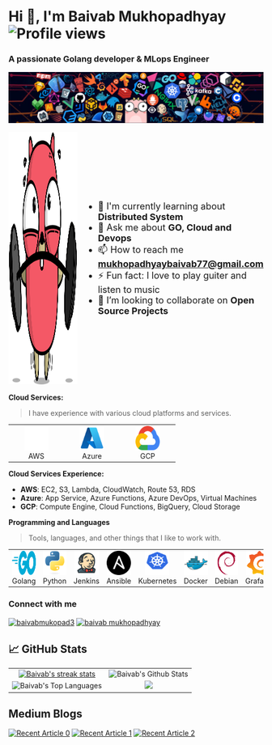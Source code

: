 # Hi 👋, I'm Baivab Mukhopadhyay ![Profile views](https://komarev.com/ghpvc/?username=itsbaivab&label=Stalked%20by&color=02f28a&style=flat)

### A passionate Golang developer & MLops Engineer

<p align="center">
    <img src="./header_1.png" alt="Header Image">
</p>

<div style="display: flex; align-items: center;">
    <div style="flex: 1;">
        <img height="500" src="./img/heavylifting.gif" alt="Animated GIF">
    </div>
    <div style="flex: 1; padding-left: 10px; font-size: 18px;">
        <ul>
            <li>🌱 I'm currently learning about <strong>Distributed System</strong></li>
            <li>💬 Ask me about <strong>GO, Cloud and Devops</strong></li>
            <li>📫 How to reach me <strong><a href="mailto:mukhopadhyaybaivab77@gmail.com">mukhopadhyaybaivab77@gmail.com</a></strong></li>
            <li>⚡ Fun fact: I love to play guiter and listen to music</li>
            <li>👯 I’m looking to collaborate on <strong>Open Source Projects</strong></li>
        </ul>
    </div>
</div>

**Cloud Services:**
> I have experience with various cloud platforms and services.
<table>
  <tr>
    <td align="center" width="96">
      <a href="#cloud-services">
        <img src="./img/aws.png" width="48" height="48" alt="AWS" />
      </a>
      <br>AWS
    </td>
    <td align="center" width="96">
      <a href="#cloud-services">
        <img src="./img/azure.png" width="48" height="48" alt="Azure" />
      </a>
      <br>Azure
    </td>
    <td align="center" width="96">
      <a href="#cloud-services">
        <img src="./img/gcp.png" width="48" height="48" alt="GCP" />
      </a>
      <br>GCP
    </td>
  </tr>
</table>

**Cloud Services Experience:**

- **AWS**: EC2, S3, Lambda, CloudWatch, Route 53, RDS
- **Azure**: App Service, Azure Functions, Azure DevOps, Virtual Machines
- **GCP**: Compute Engine, Cloud Functions, BigQuery, Cloud Storage

**Programming and Languages**

> Tools, languages, and other things that I like to work with.

<table>
  <tr>
    <td align="center" width="96">
      <a href="#macropower-tech">
        <img src="./img/go-flat.svg" width="48" height="48" alt="Golang" />
      </a>
      <br>Golang
    </td>
    <td align="center" width="96">
      <a href="#macropower-tech">
        <img src="./img/python-original.svg" width="48" height="48" alt="Python" />
      </a>
      <br>Python
    </td>
    <td align="center" width="96">
      <a href="#macropower-tech">
        <img src="./img/jenkins.png" width="48" height="48" alt="Jsonnet" />
      </a>
      <br>Jenkins
    </td>
    <td align="center" width="96">
      <a href="#macropower-tech">
        <img src="./img/ansible.webp" width="48" height="48" alt="TypeScript" />
      </a>
      <br>Ansible
    </td>
    <td align="center" width="96">
      <a href="#macropower-tech" >
        <img src="https://raw.githubusercontent.com/cncf/artwork/master/projects/kubernetes/icon/color/kubernetes-icon-color.svg" width="48" height="48" alt="Kubernetes" />
      </a>
      <br>Kubernetes
    </td>
    <td align="center" width="96">
      <a href="#macropower-tech" >
        <img src="./img/docker-original.svg" width="48" height="48" alt="Docker" />
      </a>
      <br>Docker
    </td>
    <td align="center"  width="96">
      <a href="#macropower-tech">
        <img src="./img/debian-original.svg" width="48" height="48" alt="Debian" />
      </a>
      <br>Debian
    </td>
    <td align="center" width="96">
      <a href="#macropower-tech" >
        <img src="https://raw.githubusercontent.com/grafana/grafana/master/public/img/grafana_icon.svg" width="48" height="48" alt="Grafana" />
      </a>
      <br>Grafana
    </td>
  </tr>
</table>

### Connect with me

<p align="left">
<a href="https://x.com/baivabhere" target="_blank"><img align="center" src="https://raw.githubusercontent.com/rahuldkjain/github-profile-readme-generator/master/src/images/icons/Social/twitter.svg" alt="baivabmukopad3" height="30" width="40" /></a>
<a href="https://www.linkedin.com/in/baivab-mukhopadhyay-a6970b24a/" target="_blank"><img align="center" src="https://raw.githubusercontent.com/rahuldkjain/github-profile-readme-generator/master/src/images/icons/Social/linked-in-alt.svg" alt="baivab mukhopadhyay" height="30" width="40" /></a>
</p>

## &#x1f4c8; GitHub Stats

<div align="center">
  <table>
    <tr>
      <td align="center">
        <a href="https://github.com/itsbaivab">
          <img width="450" src="https://github-readme-streak-stats.herokuapp.com/?user=itsbaivab&theme=tokyonight" alt="Baivab's streak stats"/>
        </a>
      </td>
      <td align="center">
        <img width="430" src="https://github-readme-stats.vercel.app/api?username=itsbaivab&show_icons=true&theme=tokyonight" alt="Baivab's Github Stats" />
      </td>
    </tr>
    <tr>
      <td align="center">
        <img width="450" src="https://github-readme-stats-defcon27.vercel.app/api/top-langs/?username=itsbaivab&langs_count=4&hide=handlebars,jupyter%20notebook,css&theme=tokyonight&line_height=40&layout=compact" alt="Baivab's Top Languages"/>
      </td>
      <td align="center">
        <a href="https://github.com/itsbaivab/Meshery">
          <img width="450" src="https://github-readme-stats.vercel.app/api/pin/?username=itsbaivab&repo=Meshery&title_color=5dade2&text_color=ffffff&icon_color=ffffff&bg_color=1d1f21" />
        </a>
      </td>
    </tr>
  </table>
</div>

## Medium Blogs

<a target="_blank" href="https://github-readme-medium-recent-article.vercel.app/medium/@baivabmukhopadhyay/0"><img src="https://github-readme-medium-recent-article.vercel.app/medium/@baivabmukhopadhyay/0" alt="Recent Article 0"></a>
<a target="_blank" href="https://github-readme-medium-recent-article.vercel.app/medium/@baivabmukhopadhyay/1"><img src="https://github-readme-medium-recent-article.vercel.app/medium/@baivabmukhopadhyay/1" alt="Recent Article 1"></a>
<a target="_blank" href="https://github-readme-medium-recent-article.vercel.app/medium/@baivabmukhopadhyay/2"><img src="https://github-readme-medium-recent-article.vercel.app/medium/@baivabmukhopadhyay/2" alt="Recent Article 2"></a>
